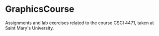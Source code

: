 # GraphicsCourse
Assignments and lab exercises related to the course CSCI 4471, taken at Saint Mary's University.
